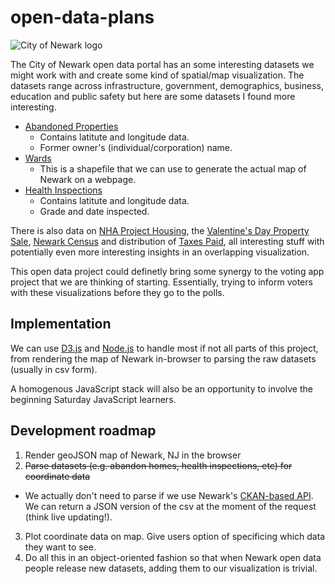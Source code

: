 # open-data-plans

![City of Newark logo](http://www.ci.newark.nj.us/wp-content/uploads/2014/08/logo_CityNewark_600px.png)

The City of Newark open data portal has an some interesting datasets we might work with and create some kind of spatial/map visualization. The datasets range across infrastructure, government, demographics, business, education and public safety but here are some datasets I found more interesting.

- [Abandoned Properties](http://data.ci.newark.nj.us/dataset/abandoned-properties)
  - Contains latitute and longitude data.
  - Former owner's (individual/corporation) name.
- [Wards](http://data.ci.newark.nj.us/dataset/wards)
  - This is a shapefile that we can use to generate the actual map of Newark on a webpage.
- [Health Inspections](http://data.ci.newark.nj.us/dataset/health-inspections)
  - Contains latitute and longitude data.
  - Grade and date inspected.

There is also data on [NHA Project Housing](http://data.ci.newark.nj.us/dataset/nha-projects), the [Valentine's Day Property Sale](http://data.ci.newark.nj.us/dataset/valentine-s-day-property-sale), [Newark Census](http://data.ci.newark.nj.us/dataset/newark-census-block-group-polygon) and distribution of [Taxes Paid](http://data.ci.newark.nj.us/dataset/taxes-paid-2014), all interesting stuff with potentially even more interesting insights in an overlapping visualization.

This open data project could definetly bring some synergy to the voting app project that we are thinking of starting. Essentially, trying to inform voters with these visualizations before they go to the polls.

## Implementation

We can use [D3.js](https://github.com/mbostock/d3) and [Node.js](https://github.com/nodejs/node) to handle most if not all parts of this project, from rendering the map of Newark in-browser to parsing the raw datasets (usually in csv form).

A homogenous JavaScript stack will also be an opportunity to involve the beginning Saturday JavaScript learners.

Development roadmap
---
1. Render geoJSON map of Newark, NJ in the browser
2. ~~Parse datasets (e.g. abandon homes, health inspections, etc) for coordinate data~~
  - We actually don't need to parse if we use Newark's [CKAN-based API](http://data.ci.newark.nj.us/sl/api/1/util/snippet/api_info.html?resource_id=97626fdf-9d73-48da-8090-3c734a6d79d8&datastore_root_url=http%3A%2F%2Fdata.ci.newark.nj.us%2Fapi%2Faction). We can return a JSON version of the csv at the moment of the request (think live updating!).
3. Plot coordinate data on map. Give users option of specificing which data they want to see.
4. Do all this in an object-oriented fashion so that when Newark open data people release new datasets, adding them to our visualization is trivial.
